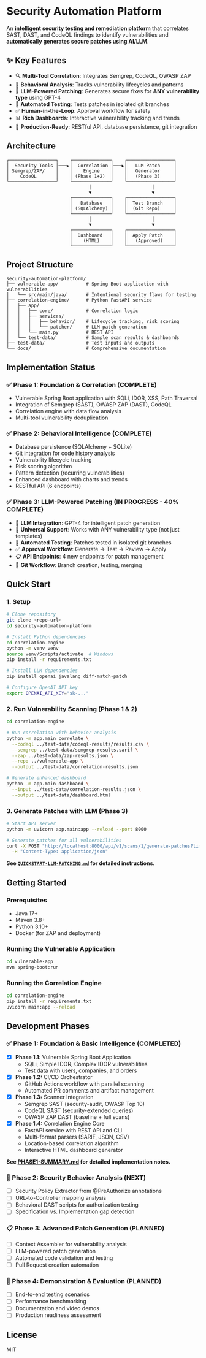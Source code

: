 # Security Automation Platform

An **intelligent security testing and remediation platform** that correlates SAST, DAST, and CodeQL findings to identify vulnerabilities and **automatically generates secure patches using AI/LLM**.

## ✨ Key Features

- 🔍 **Multi-Tool Correlation**: Integrates Semgrep, CodeQL, OWASP ZAP
- 🧠 **Behavioral Analysis**: Tracks vulnerability lifecycles and patterns
- 🤖 **LLM-Powered Patching**: Generates secure fixes for **ANY vulnerability type** using GPT-4
- 🧪 **Automated Testing**: Tests patches in isolated git branches
- ✅ **Human-in-the-Loop**: Approval workflow for safety
- 📊 **Rich Dashboards**: Interactive vulnerability tracking and trends
- 🚀 **Production-Ready**: RESTful API, database persistence, git integration

## Architecture

```
┌─────────────────┐    ┌──────────────┐    ┌─────────────────┐
│  Security Tools │───▶│  Correlation │───▶│   LLM Patch     │
│ Semgrep/ZAP/    │    │    Engine    │    │   Generator     │
│    CodeQL       │    │ (Phase 1+2)  │    │   (Phase 3)     │
└─────────────────┘    └──────────────┘    └─────────────────┘
                              │                      │
                              ▼                      ▼
                       ┌──────────────┐    ┌─────────────────┐
                       │   Database   │    │  Test Branch    │
                       │ (SQLAlchemy) │    │  (Git Repo)     │
                       └──────────────┘    └─────────────────┘
                              │                      │
                              ▼                      ▼
                       ┌──────────────┐    ┌─────────────────┐
                       │  Dashboard   │    │  Apply Patch    │
                       │    (HTML)    │    │   (Approved)    │
                       └──────────────┘    └─────────────────┘
```

## Project Structure

```
security-automation-platform/
├── vulnerable-app/          # Spring Boot application with vulnerabilities
│   └── src/main/java/       # Intentional security flaws for testing
├── correlation-engine/      # Python FastAPI service
│   ├── app/
│   │   ├── core/            # Correlation logic
│   │   ├── services/
│   │   │   ├── behavior/    # Lifecycle tracking, risk scoring
│   │   │   └── patcher/     # LLM patch generation
│   │   └── main.py          # REST API
│   └── test-data/           # Sample scan results & dashboards
├── test-data/               # Test inputs and outputs
└── docs/                    # Comprehensive documentation
```

## Implementation Status

### ✅ Phase 1: Foundation & Correlation (COMPLETE)
- Vulnerable Spring Boot application with SQLi, IDOR, XSS, Path Traversal
- Integration of Semgrep (SAST), OWASP ZAP (DAST), CodeQL
- Correlation engine with data flow analysis
- Multi-tool vulnerability deduplication

### ✅ Phase 2: Behavioral Intelligence (COMPLETE)
- Database persistence (SQLAlchemy + SQLite)
- Git integration for code history analysis
- Vulnerability lifecycle tracking
- Risk scoring algorithm
- Pattern detection (recurring vulnerabilities)
- Enhanced dashboard with charts and trends
- RESTful API (6 endpoints)

### ✅ Phase 3: LLM-Powered Patching (IN PROGRESS - 40% COMPLETE)
- 🤖 **LLM Integration**: GPT-4 for intelligent patch generation
- 🎯 **Universal Support**: Works with ANY vulnerability type (not just templates)
- 🧪 **Automated Testing**: Patches tested in isolated git branches
- ✅ **Approval Workflow**: Generate → Test → Review → Apply
- 📋 **API Endpoints**: 4 new endpoints for patch management
- 🔄 **Git Workflow**: Branch creation, testing, merging

## Quick Start

### 1. Setup

```bash
# Clone repository
git clone <repo-url>
cd security-automation-platform

# Install Python dependencies
cd correlation-engine
python -m venv venv
source venv/Scripts/activate  # Windows
pip install -r requirements.txt

# Install LLM dependencies
pip install openai javalang diff-match-patch

# Configure OpenAI API key
export OPENAI_API_KEY="sk-..."
```

### 2. Run Vulnerability Scanning (Phase 1 & 2)

```bash
cd correlation-engine

# Run correlation with behavior analysis
python -m app.main correlate \
  --codeql ../test-data/codeql-results/results.csv \
  --semgrep ../test-data/semgrep-results.sarif \
  --zap ../test-data/zap-results.json \
  --repo ../vulnerable-app \
  --output ../test-data/correlation-results.json

# Generate enhanced dashboard
python -m app.main dashboard \
  --input ../test-data/correlation-results.json \
  --output ../test-data/dashboard.html
```

### 3. Generate Patches with LLM (Phase 3)

```bash
# Start API server
python -m uvicorn app.main:app --reload --port 8000

# Generate patches for all vulnerabilities
curl -X POST "http://localhost:8000/api/v1/scans/1/generate-patches?limit=10" \
  -H "Content-Type: application/json"
```

**See [`QUICKSTART-LLM-PATCHING.md`](QUICKSTART-LLM-PATCHING.md) for detailed instructions.**

## Getting Started

### Prerequisites
- Java 17+
- Maven 3.8+
- Python 3.10+
- Docker (for ZAP and deployment)

### Running the Vulnerable Application

```bash
cd vulnerable-app
mvn spring-boot:run
```

### Running the Correlation Engine

```bash
cd correlation-engine
pip install -r requirements.txt
uvicorn main:app --reload
```

## Development Phases

### ✅ Phase 1: Foundation & Basic Intelligence (COMPLETED)
- [x] **Phase 1.1:** Vulnerable Spring Boot Application
  - SQLi, Simple IDOR, Complex IDOR vulnerabilities
  - Test data with users, companies, and orders
- [x] **Phase 1.2:** CI/CD Orchestrator
  - GitHub Actions workflow with parallel scanning
  - Automated PR comments and artifact management
- [x] **Phase 1.3:** Scanner Integration
  - Semgrep SAST (security-audit, OWASP Top 10)
  - CodeQL SAST (security-extended queries)
  - OWASP ZAP DAST (baseline + full scans)
- [x] **Phase 1.4:** Correlation Engine Core
  - FastAPI service with REST API and CLI
  - Multi-format parsers (SARIF, JSON, CSV)
  - Location-based correlation algorithm
  - Interactive HTML dashboard generator

**See [PHASE1-SUMMARY.md](./PHASE1-SUMMARY.md) for detailed implementation notes.**

### 🚧 Phase 2: Security Behavior Analysis (NEXT)
- [ ] Security Policy Extractor from @PreAuthorize annotations
- [ ] URL-to-Controller mapping analysis
- [ ] Behavioral DAST scripts for authorization testing
- [ ] Specification vs. Implementation gap detection

### 📋 Phase 3: Advanced Patch Generation (PLANNED)
- [ ] Context Assembler for vulnerability analysis
- [ ] LLM-powered patch generation
- [ ] Automated code validation and testing
- [ ] Pull Request creation automation

### 🎯 Phase 4: Demonstration & Evaluation (PLANNED)
- [ ] End-to-end testing scenarios
- [ ] Performance benchmarking
- [ ] Documentation and video demos
- [ ] Production readiness assessment

## License

MIT

